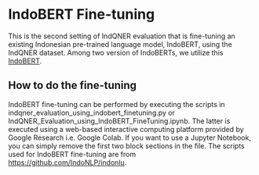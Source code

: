# IndoBERT Fine-tuning
This is the second setting of IndQNER evaluation that is fine-tuning an existing Indonesian pre-trained language model, IndoBERT, using the IndQNER dataset.
Among two version of IndoBERTs, we utilize this [IndoBERT](https://huggingface.co/indobenchmark/indobert-base-p1).

## How to do the fine-tuning
IndoBERT fine-tuning can be performed by executing the scripts in indqner_evaluation_using_indobert_finetuning.py or IndQNER_Evaluation_using_IndoBERT_FineTuning.ipynb. 
The latter is executed using a web-based interactive computing platform provided by Google Research i.e. Google Colab. 
If you want to use a Jupyter Notebook, you can simply remove the first two block sections in the file.
The scripts used for IndoBERT fine-tuning are from https://github.com/IndoNLP/indonlu.
